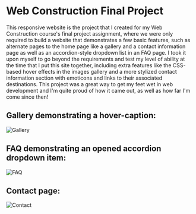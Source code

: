 # Web Construction Final Project

This responsive website is the project that I created for my Web Construction course's final project assignment, where we were only required to build a website that demonstrates a few basic features, such as alternate pages to the home page like a gallery and a contact information page as well as an accordion-style dropdown list in an FAQ page. I took it upon myself to go beyond the requirements and test my level of ability at the time that I put this site together, including extra features like the CSS-based hover effects in the images gallery and a more stylized contact information section with emoticons and links to their associated destinations. This project was a great way to get my feet wet in web development and I'm quite proud of how it came out, as well as how far I'm come since then!

## Gallery demonstrating a hover-caption:

![Gallery](https://i.imgur.com/QNpNzav.png?1 'Gallery')

## FAQ demonstrating an opened accordion dropdown item:

![FAQ](https://i.imgur.com/OrOHaip.png?1 'FAQ')

## Contact page:

![Contact](https://i.imgur.com/FOgim4W.png?1 'Contact')